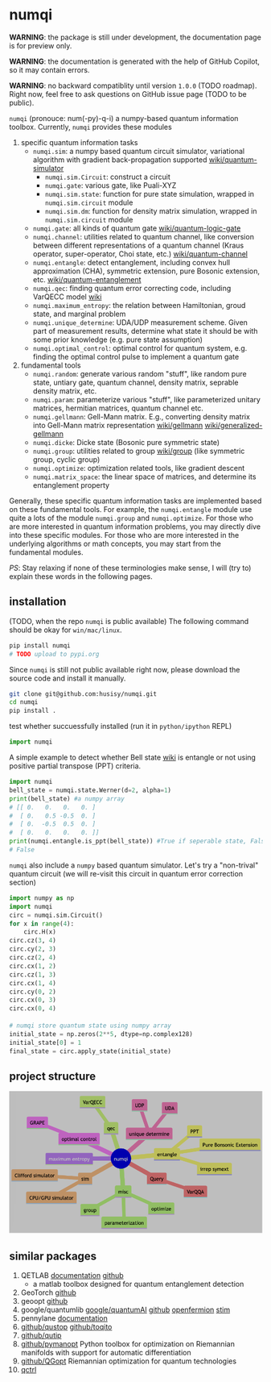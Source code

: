 # numqi

**WARNING**: the package is still under development, the documentation page is for preview only.

**WARNING**: the documentation is generated with the help of GitHub Copilot, so it may contain errors.

**WARNING**: no backward compatiblity until version `1.0.0` (TODO roadmap). Right now, feel free to ask questions on GitHub issue page (TODO to be public).

`numqi` (pronouce: num(-py)-q-i) a numpy-based quantum information toolbox. Currently, `numqi` provides these modules

1. specific quantum information tasks
    * `numqi.sim`: a numpy based quantum circuit simulator, variational algorithm with gradient back-propagation supported [wiki/quantum-simulator](https://en.wikipedia.org/wiki/Quantum_simulator)
        * `numqi.sim.Circuit`: construct a circuit
        * `numqi.gate`: various gate, like Puali-XYZ
        * `numqi.sim.state`: function for pure state simulation, wrapped in `numqi.sim.circuit` module
        * `numqi.sim.dm`: function for density matrix simulation, wrapped in `numqi.sim.circuit` module
    * `numqi.gate`: all kinds of quantum gate [wiki/quantum-logic-gate](https://en.wikipedia.org/wiki/Quantum_logic_gate)
    * `numqi.channel`: utilities related to quantum channel, like conversion between different representations of a quantum channel (Kraus operator, super-operator, Choi state, etc.) [wiki/quantum-channel](https://en.wikipedia.org/wiki/Quantum_channel)
    * `numqi.entangle`: detect entanglement, including convex hull approximation (CHA), symmetric extension, pure Bosonic extension, etc. [wiki/quantum-entanglement](https://en.wikipedia.org/wiki/Quantum_entanglement)
    * `numqi.qec`: finding quantum error correcting code, including VarQECC model [wiki](https://en.wikipedia.org/wiki/Quantum_error_correction)
    * `numqi.maximum_entropy`: the relation between Hamiltonian, groud state, and marginal problem
    * `numqi.unique_determine`: UDA/UDP measurement scheme. Given part of measurement results, determine what state it should be with some prior knowledge (e.g. pure state assumption)
    * `numqi.optimal_control`: optimal control for quantum system, e.g. finding the optimal control pulse to implement a quantum gate
2. fundamental tools
   * `numqi.random`: generate various random "stuff", like random pure state, untiary gate, quantum channel, density matrix, seprable density matrix, etc.
   * `numqi.param`: parameterize various "stuff", like parameterized unitary matrices, hermitian matrices, quantum channel etc.
   * `numqi.gellmann`: Gell-Mann matrix. E.g., converting density matrix into Gell-Mann matrix representation [wiki/gellmann](https://en.wikipedia.org/wiki/Gell-Mann_matrices) [wiki/generalized-gellmann](https://en.wikipedia.org/wiki/Generalizations_of_Pauli_matrices)
   * `numqi.dicke`: Dicke state (Bosonic pure symmetric state)
   * `numqi.group`: utilities related to group [wiki/group](https://en.wikipedia.org/wiki/Group_(mathematics)) (like symmetric group, cyclic group)
   * `numqi.optimize`: optimization related tools, like gradient descent
   * `numqi.matrix_space`: the linear space of matrices, and determine its entanglement property

Generally, these specific quantum information tasks are implemented based on these fundamental tools. For example, the `numqi.entangle` module use quite a lots of the module `numqi.group` and `numqi.optimize`. For those who are more interested in quantum information problems, you may directly dive into these specific modules. For those who are more interested in the underlying algorithms or math concepts, you may start from the fundamental modules.

*PS*: Stay relaxing if none of these terminologies make sense, I will (try to) explain these words in the following pages.

## installation

(TODO, when the repo `numqi` is public available) The following command should be okay for `win/mac/linux`.

```bash
pip install numqi
# TODO upload to pypi.org
```

Since `numqi` is still not public available right now, please download the source code and install it manually.

```bash
git clone git@github.com:husisy/numqi.git
cd numqi
pip install .
```

test whether succuessfully installed (run it in `python/ipython` REPL)

```python
import numqi
```

A simple example to detect whether Bell state [wiki](https://en.wikipedia.org/wiki/Bell_state) is entangle or not using positive partial transpose (PPT) criteria.

```python
import numqi
bell_state = numqi.state.Werner(d=2, alpha=1)
print(bell_state) #a numpy array
# [[ 0.   0.   0.   0. ]
#  [ 0.   0.5 -0.5  0. ]
#  [ 0.  -0.5  0.5  0. ]
#  [ 0.   0.   0.   0. ]]
print(numqi.entangle.is_ppt(bell_state)) #True if seperable state, False is entangle state (small probability also return True)
# False
```

`numqi` also include a `numpy` based quantum simulator. Let's try a "non-trival" quantum circuit (we will re-visit this circuit in quantum error correction section)

```python
import numpy as np
import numqi
circ = numqi.sim.Circuit()
for x in range(4):
    circ.H(x)
circ.cz(3, 4)
circ.cy(2, 3)
circ.cz(2, 4)
circ.cx(1, 2)
circ.cz(1, 3)
circ.cx(1, 4)
circ.cy(0, 2)
circ.cx(0, 3)
circ.cx(0, 4)

# numqi store quantum state using numpy array
initial_state = np.zeros(2**5, dtype=np.complex128)
initial_state[0] = 1
final_state = circ.apply_state(initial_state)
```

## project structure

![project-structure](data/project-structure.png)

## similar packages

1. QETLAB [documentation](https://qetlab.com/) [github](https://github.com/nathanieljohnston/QETLAB)
   * a matlab toolbox designed for quantum entanglement detection
2. GeoTorch [github](https://github.com/Lezcano/geotorch)
3. geoopt [github](https://github.com/geoopt/geoopt)
4. google/quantumlib [google/quantumAI](https://quantumai.google/software) [github](https://github.com/quantumlib) [openfermion](https://github.com/quantumlib/OpenFermion) [stim](https://github.com/quantumlib/Stim)
5. pennylane [documentation](https://docs.pennylane.ai/en/stable/)
6. [github/qustop](https://github.com/vprusso/qustop) [github/toqito](https://github.com/vprusso/toqito)
7. [github/qutip](https://github.com/qutip)
8. [github/pymanopt](https://github.com/pymanopt/pymanopt) Python toolbox for optimization on Riemannian manifolds with support for automatic differentiation
9. [github/QGopt](https://github.com/LuchnikovI/QGOpt) Riemannian optimization for quantum technologies
9. [qctrl](https://docs.q-ctrl.com/references/qctrl/index.html)
